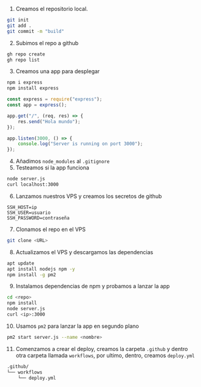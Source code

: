 1. Creamos el repositorio local.

```bash
git init
git add .
git commit -m "build"
```

2. Subimos el repo a github

```bash
gh repo create
gh repo list
```

3. Creamos una app para desplegar

```bash
npm i express
npm install express
```

```js
const express = require("express");
const app = express();

app.get("/", (req, res) => {
    res.send("Hola mundo");
});

app.listen(3000, () => {
    console.log("Server is running on port 3000");
});
```

4. Añadimos `node_modules` al `.gitignore`
5. Testeamos si la app funciona

```bash
node server.js
curl localhost:3000
```

6. Lanzamos nuestros VPS y creamos los secretos de github

```
SSH_HOST=ip
SSH_USER=usuario
SSH_PASSWORD=contraseña
```

7. Clonamos el repo en el VPS

```bash
git clone <URL>
```

8. Actualizamos el VPS y descargamos las dependencias

```bash
apt update
apt install nodejs npm -y
npm install -g pm2
```

9. Instalamos dependencias de npm y probamos a lanzar la app

```bash
cd <repo>
npm install
node server.js
curl <ip>:3000
```

10. Usamos `pm2` para lanzar la app en segundo plano

```bash
pm2 start server.js --name <nombre>
```

11. Comenzamos a crear el deploy, creamos la carpeta `.github` y dentro otra carpeta llamada `workflows`, por ultimo, dentro, creamos `deploy.yml`

```bash
.github/
└── workflows
    └── deploy.yml
```

